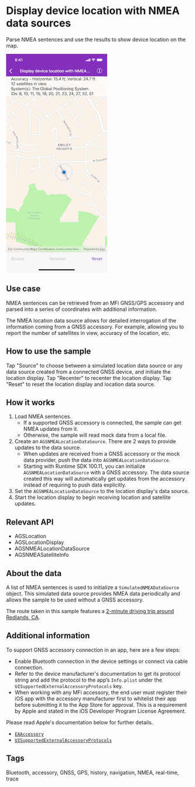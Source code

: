 # Display device location with NMEA data sources

Parse NMEA sentences and use the results to show device location on the map.

![Image of Display device location with NMEA data sources](display-device-location-with-NMEA-data-sources.png)

## Use case

NMEA sentences can be retrieved from an MFi GNSS/GPS accessory and parsed into a series of coordinates with additional information.

The NMEA location data source allows for detailed interrogation of the information coming from a GNSS accessory. For example, allowing you to report the number of satellites in view, accuracy of the location, etc.

## How to use the sample

Tap "Source" to choose between a simulated location data source or any data source created from a connected GNSS device, and initiate the location display. Tap "Recenter" to recenter the location display. Tap "Reset" to reset the location display and location data source.

## How it works

1. Load NMEA sentences.
    * If a supported GNSS accessory is connected, the sample can get NMEA updates from it.
    * Otherwise, the sample will read mock data from a local file.
2. Create an `AGSNMEALocationDataSource`. There are 2 ways to provide updates to the data source.
    * When updates are received from a GNSS accessory or the mock data provider, push the data into `AGSNMEALocationDataSource`.
    * Starting with Runtime SDK 100.11, you can initialize `AGSNMEALocationDataSource` with a GNSS accessory. The data source created this way will automatically get updates from the accessory instead of requiring to push data explicitly.
3. Set the `AGSNMEALocationDataSource` to the location display's data source.
4. Start the location display to begin receiving location and satellite updates.

## Relevant API

* AGSLocation
* AGSLocationDisplay
* AGSNMEALocationDataSource
* AGSNMEASatelliteInfo

## About the data

A list of NMEA sentences is used to initialize a `SimulatedNMEADataSource` object. This simulated data source provides NMEA data periodically and allows the sample to be used without a GNSS accessory.

The route taken in this sample features a [2-minute driving trip around Redlands, CA](https://arcgis.com/home/item.html?id=d5bad9f4fee9483791e405880fb466da).

## Additional information

To support GNSS accessory connection in an app, here are a few steps:

* Enable Bluetooth connection in the device settings or connect via cable connection.
* Refer to the device manufacturer's documentation to get its protocol string and add the protocol to the app’s `Info.plist` under the `UISupportedExternalAccessoryProtocols` key.
* When working with any MFi accessory, the end user must register their iOS app with the accessory manufacturer first to whitelist their app before submitting it to the App Store for approval. This is a requirement by Apple and stated in the iOS Developer Program License Agreement.

Please read Apple's documentation below for further details.

* [`EAAccessory`](https://developer.apple.com/documentation/externalaccessory)
* [`UISupportedExternalAccessoryProtocols`](https://developer.apple.com/documentation/bundleresources/information_property_list/uisupportedexternalaccessoryprotocols)

## Tags

Bluetooth, accessory, GNSS, GPS, history, navigation, NMEA, real-time, trace
